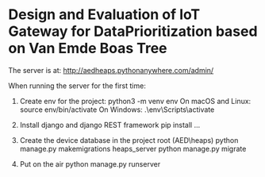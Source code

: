 # Design and Evaluation of IoT Gateway for DataPrioritization based on Van Emde Boas Tree

The server is at: http://aedheaps.pythonanywhere.com/admin/

When running the server for the first time:

1. Create env for the project:
     python3 -m venv env
     On macOS and Linux:
     source env/bin/activate
     On Windows:
     .\env\Scripts\activate
   
2. Install django and django REST framework
  pip install ...
  
3. Create the device database
   in the project root (AED\heaps)
   python manage.py makemigrations heaps_server
   python manage.py migrate
  
4. Put on the air
  python manage.py runserver

